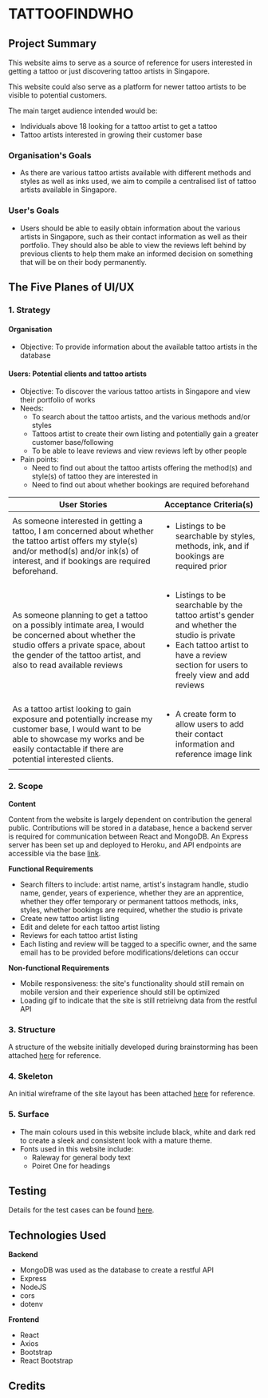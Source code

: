 # TATTOOFINDWHO

## Project Summary
This website aims to serve as a source of reference for users interested in getting a tattoo or just discovering tattoo artists in Singapore.

This website could also serve as a platform for newer tattoo artists to be visible to potential customers.

The main target audience intended would be:
* Individuals above 18 looking for a tattoo artist to get a tattoo
* Tattoo artists interested in growing their customer base

### <b>Organisation's Goals</b>
* As there are various tattoo artists available with different methods and styles as well as inks used, we aim to compile a centralised list of tattoo artists available in Singapore.

### <b>User's Goals</b>
* Users should be able to easily obtain information about the various artists in Singapore, such as their contact information as well as their portfolio. They should also be able to view the reviews left behind by previous clients to help them make an informed decision on something that will be on their body permanently.

## The Five Planes of UI/UX
### <b>1. Strategy</b>
#### Organisation
* Objective: To provide information about the available tattoo artists in the database

#### Users: Potential clients and tattoo artists
* Objective: To discover the various tattoo artists in Singapore and view their portfolio of works
* Needs:
    * To search about the tattoo artists, and the various methods and/or styles
    * Tattoos artist to create their own listing and potentially gain a greater customer base/following
    * To be able to leave reviews and view reviews left by other people
* Pain points:
    * Need to find out about the tattoo artists offering the method(s) and style(s) of tattoo they are interested in
    * Need to find out about whether bookings are required beforehand

 User Stories    | Acceptance Criteria(s)    
 -------------   | ---------------------      
As someone interested in getting a tattoo, I am concerned about whether the tattoo artist offers my style(s) and/or method(s) and/or ink(s) of interest, and if bookings are required beforehand.| <ul><li>Listings to be searchable by styles, methods, ink, and if bookings are required prior</li></ul>
As someone planning to get a tattoo on a possibly intimate area, I would be concerned about whether the studio offers a private space, about the gender of the tattoo artist, and also to read available reviews | <ul><li>Listings to be searchable by the tattoo artist's gender and whether the studio is private</li><li>Each tattoo artist to have a review section for users to freely view and add reviews</li></ul>
As a tattoo artist looking to gain exposure and potentially increase my customer base, I would want to be able to showcase my works and be easily contactable if there are potential interested clients. | <ul><li>A create form to allow users to add their contact information and reference image link</li></ul>

### <b> 2. Scope</b>

<b>Content</b>

Content from the website is largely dependent on contribution the general public. Contributions will be stored in a database, hence a backend server is required for communication between React and MongoDB. An Express server has been set up and deployed to Heroku, and API endpoints are accessible via the base [link](link).

<b>Functional Requirements</b>
<ul><li>Search filters to include: artist name, artist's instagram handle, studio name, gender, years of experience, whether they are an apprentice, whether they offer temporary or permanent tattoos methods, inks, styles, whether bookings are required, whether the studio is private</li><li>Create new tattoo artist listing</li><li>Edit and delete for each tattoo artist listing</li><li>Reviews for each tattoo artist listing</li><li>Each listing and review will be tagged to a specific owner, and the same email has to be provided before modifications/deletions can occur</li></ul>

<b>Non-functional Requirements</b>
<ul><li>Mobile responsiveness: the site's functionality should still remain on mobile version and their experience should still be optimized</li><li>Loading gif to indicate that the site is still retrieivng data from the restful API</li></ul>

### <b> 3. Structure</b>
A structure of the website initially developed during brainstorming has been attached [here](link) for reference.

### <b> 4. Skeleton</b>
An initial wireframe of the site layout has been attached [here](link) for reference.

### <b> 5. Surface</b>
* The main colours used in this website include black, white and dark red to create a sleek and consistent look with a mature theme.
* Fonts used in this website include:
    * Raleway for general body text
    * Poiret One for headings 

## Testing
Details for the test cases can be found [here](link).

## Technologies Used
<b>Backend</b>
* MongoDB was used as the database to create a restful API
* Express
* NodeJS
* cors
* dotenv 

<b>Frontend</b>
* React
* Axios
* Bootstrap
* React Bootstrap

## Credits